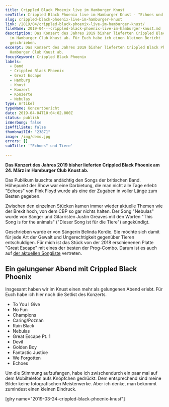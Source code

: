 ```yaml
---
title: Crippled Black Phoenix live im Hamburger Knust
seoTitle: Crippled Black Phoenix live im Hamburger Knust - "Echoes und Tiere"
slug: crippled-black-phoenix-live-im-hamburger-knust
link: /2019/04/crippled-black-phoenix-live-im-hamburger-knust/
fileName: 2019-04---crippled-black-phoenix-live-im-hamburger-knust.md
description: Das Konzert des Jahres 2019 bisher lieferten Crippled Black Phoenix
  im Hamburger Club Knust ab. Für Euch habe ich einen kleinen Bericht
  geschrieben.
excerpt: Das Konzert des Jahres 2019 bisher lieferten Crippled Black Phoenix im
  Hamburger Club Knust ab.
focusKeyword: Crippled Black Phoenix
labels:
  - Band
  - Crippled Black Phoenix
  - Great Escape
  - Hamburg
  - Knust
  - Konzert
  - Konzerte
  - Nebulas
type: Artikel
typeName: Konzertbericht
date: 2019-04-04T10:04:02.000Z
status: publish
isWerbung: false
isAffiliate: false
thumbnailId: "23871"
image: /img/demo.jpg
errors: []
subTitle: '"Echoes" und Tiere'
  
---
```


**Das Konzert des Jahres 2019 bisher lieferten Crippled Black Phoenix am 24.
März im Hamburger Club Knust ab.**

Das Publikum lauschte andächtig den Songs der britischen Band. Höhepunkt der
Show war eine Darbietung, die man nicht alle Tage erlebt: "Echoes" von Pink
Floyd wurde als eine der Zugaben in voller Länge zum Besten gegeben.

Zwischen den einzelnen Stücken kamen immer wieder aktuelle Themen wie der Brexit
hoch, von dem CBP so gar nichts halten. Der Song "Nebulas" wurde von Sänger und
Gitarristen Justin Greaves mit den Worten "This Song is for the animals"
("Dieser Song ist für die Tiere") angekündigt.

Geschrieben wurde er von Sängerin Belinda Kordic. Sie möchte sich damit für jede
Art der Gewalt und Ungerechtigkeit gegenüber Tieren entschuldigen. Für mich ist
das Stück von der 2018 erschienenen Platte "Great Escape" mit eines der besten
der Prog-Combo. Darum ist es auch auf
[der aktuellen Songliste](/2019/03/10-songs-fuer-den-april/) vertreten.

## Ein gelungener Abend mit Crippled Black Phoenix

Insgesamt haben wir im Knust einen mehr als gelungenen Abend erlebt. Für Euch
habe ich hier noch die Setlist des Konzerts.

- To You I Give
- No Fun
- Champions
- Caring/Poznan
- Rain Black
- Nebulas
- Great Escape Pt. 1
- Devil
- Golden Boy
- Fantastic Justice
- We Forgotten
- Echoes

Um die Stimmung aufzufangen, habe ich zwischendurch ein paar mal auf dem
Mobiltelefon aufs Knöpfchen gedrückt. Dem entsprechend sind meine Bilder keine
fotografischen Meisterwerke. Aber ich denke, man bekommt zumindest einen kleinen
Eindruck.

[glry name="2019-03-24-crippled-black-phoenix-knust"]

  